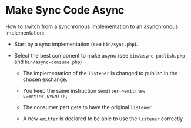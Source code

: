 Make Sync Code Async
===

How to switch from a synchronous implementation to an asynchronous implementation:

- Start by a sync implementation (see `bin/sync.php`).
- Select the best component to make async (see `bin/async-publish.php` and `bin/async-consume.php`)

    - The implementation of the `listener` is changed to publish in the chosen exchange.
    - You keep the same instruction `$emitter->emit(new Event(MY_EVENT));`
    
    - The consumer part gets to have the original `listener`
    - A new `emitter` is declared to be able to use the `listener` correctly
